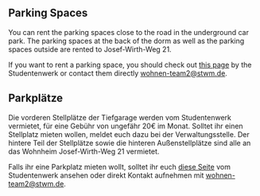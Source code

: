 <!-- English -->
## Parking Spaces
You can rent the parking spaces close to the road in the underground car park. The parking spaces at the back of the dorm as well as the parking spaces outside are rented to Josef-Wirth-Weg 21. 

If you want to rent a parking space, you should check out [this page](https://www.studentenwerk-muenchen.de/en/accommodation/parking-spaces/) by the Studentenwerk or contact them directly [wohnen-team2@stwm.de](mailto:wohnen-team2@stwm.de).

<!-- Deutsch -->
## Parkplätze
Die vorderen Stellplätze der Tiefgarage werden vom Studentenwerk vermietet, für eine Gebühr von ungefähr 20€ im Monat. Solltet ihr einen Stellplatz mieten wollen, meldet euch dazu bei der Verwaltungsstelle. Der hintere Teil der Stellplätze sowie die hinteren Außenstellplätze sind alle an das Wohnheim Josef-Wirth-Weg 21 vermietet.

Falls ihr eine Parkplatz mieten wollt, solltet ihr euch [diese Seite](https://www.studentenwerk-muenchen.de/wohnen/guenstige-parkplaetze-mieten/) vom Studentenwerk ansehen oder direkt Kontakt aufnehmen mit [wohnen-team2@stwm.de](mailto:wohnen-team2@stwm.de).